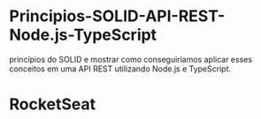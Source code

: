 # Principios-SOLID-API-REST-Node.js-TypeScript
 princípios do SOLID e mostrar como conseguiríamos aplicar esses conceitos em uma API REST utilizando Node.js e TypeScript.
 # RocketSeat
